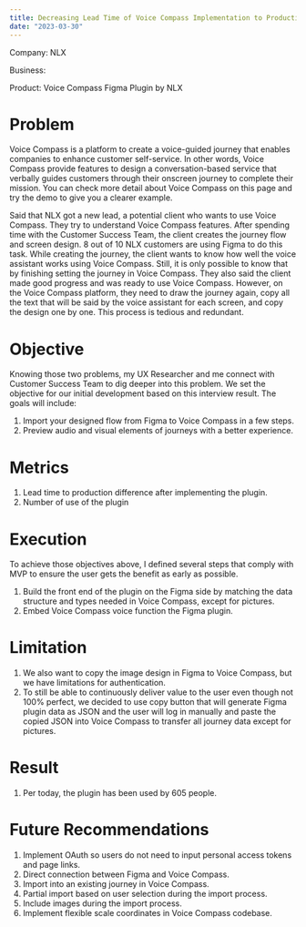 ```yaml
---
title: Decreasing Lead Time of Voice Compass Implementation to Production with A Figma Plugin 
date: "2023-03-30"
---
```


Company: NLX

Business:

Product: Voice Compass Figma Plugin by NLX

<!-- end -->

# Problem
Voice Compass is a platform to create a voice-guided journey that enables companies to enhance customer self-service. In other words, Voice Compass provide features to design a conversation-based service that verbally guides customers through their onscreen journey to complete their mission. You can check more detail about Voice Compass on this page and try the demo to give you a clearer example.

Said that NLX got a new lead, a potential client who wants to use Voice Compass. They try to understand Voice Compass features. After spending time with the Customer Success Team, the client creates the journey flow and screen design. 8 out of 10 NLX customers are using Figma to do this task. While creating the journey, the client wants to know how well the voice assistant works using Voice Compass. Still, it is only possible to know that by finishing setting the journey in Voice Compass.
They also said the client made good progress and was ready to use Voice Compass. However, on the Voice Compass platform, they need to draw the journey again, copy all the text that will be said by the voice assistant for each screen, and copy the design one by one. This process is tedious and redundant.

# Objective
Knowing those two problems, my UX Researcher and me connect with Customer Success Team to dig deeper into this problem. We set the objective for our initial development based on this interview result. The goals will include:
1. Import your designed flow from Figma to Voice Compass in a few steps.
2. Preview audio and visual elements of journeys with a better experience.

# Metrics
1. Lead time to production difference after implementing the plugin.
2. Number of use of the plugin

# Execution
To achieve those objectives above, I defined several steps that comply with MVP to ensure the user gets the benefit as early as possible.
1. Build the front end of the plugin on the Figma side by matching the data structure and types needed in Voice Compass, except for pictures.
2. Embed Voice Compass voice function the Figma plugin.


# Limitation
1. We also want to copy the image design in Figma to Voice Compass, but we have limitations for authentication.
2. To still be able to continuously deliver value to the user even though not 100% perfect, we decided to use copy button that will generate Figma plugin data as JSON and the user will log in manually and paste the copied JSON into Voice Compass to transfer all journey data except for pictures.

# Result
1. Per today, the plugin has been used by 605 people.

# Future Recommendations
1. Implement OAuth so users do not need to input personal access tokens and page links.
2. Direct connection between Figma and Voice Compass.
3. Import into an existing journey in Voice Compass.
4. Partial import based on user selection during the import process.
5. Include images during the import process.
6. Implement flexible scale coordinates in Voice
Compass codebase.